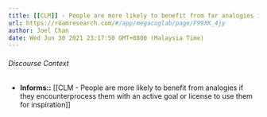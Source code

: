 ```yaml
---
title: [[CLM]] - People are more likely to benefit from far analogies if they encounter them while they have an open goal - [[@tsengRoleTimingAnalogical2008]]
url: https://roamresearch.com/#/app/megacoglab/page/F99XK_4jy
author: Joel Chan
date: Wed Jun 30 2021 23:17:50 GMT+0800 (Malaysia Time)
---
```




###### Discourse Context

- **Informs::** [[CLM - People are more likely to benefit from analogies if they encounterprocess them with an active goal or license to use them for inspiration]]
